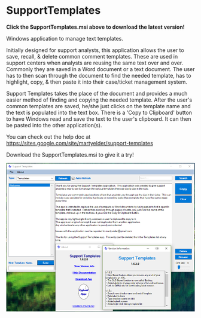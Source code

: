 # SupportTemplates
<b>Click the SupportTemplates.msi above to download the latest version!</b>

Windows application to manage text templates.

Initially designed for support analysts, this application allows the user to save, recall, & delete common comment templates.  These are used in support centers when analysts are reusing the same text over and over.  Commonly they are saved in a Word document or a text document.  The user has to then scan through the document to find the needed template, has to highlight, copy, & then paste it into their case/ticket management system.

Support Templates takes the place of the document and provides a much easier method of finding and copying the needed template.  After the user's common templates are saved, he/she just clicks on the template name and the text is populated into the text box.  There is a 'Copy to Clipboard' button to have Windows read and save the text to the user's clipboard.  It can then be pasted into the other application(s).

You can check out the help doc at https://sites.google.com/site/martyelder/support-templates

Download the SupportTemplates.msi to give it a try!

![ScreenShot](./Support_Templates_Main_Screen_v162.png)
